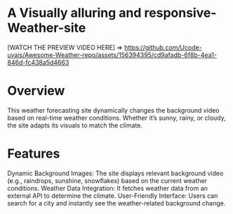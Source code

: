 #  A Visually alluring and responsive-Weather-site
 

[WATCH THE PREVIEW VIDEO HERE] => https://github.com/Ucode-uvais/Awesome-Weather-repo/assets/156394395/cd9afadb-6f8b-4ea1-846d-fc438a5d4663

# Overview

This weather forecasting site dynamically changes the background video based on real-time weather conditions. Whether it’s sunny, rainy, or cloudy, the site adapts its visuals to match the climate.

# Features

Dynamic Background Images: The site displays relevant background video (e.g., raindrops, sunshine, snowflakes) based on the current weather conditions.
Weather Data Integration: It fetches weather data from an external API to determine the climate.
User-Friendly Interface: Users can search for a city and instantly see the weather-related background change.


